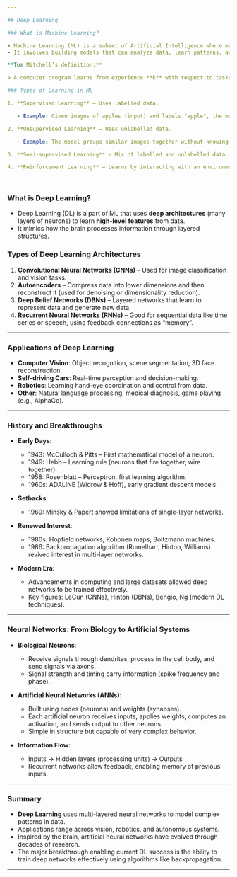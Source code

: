 ```yaml
---

## Deep Learning

### What is Machine Learning?

- Machine Learning (ML) is a subset of Artificial Intelligence where machines learn from data to perform tasks without being explicitly programmed.
- It involves building models that can analyze data, learn patterns, and make predictions or decisions.

**Tom Mitchell’s definition:**

> A computer program learns from experience **E** with respect to tasks **T** and performance measure **P**, if its performance on **T**, measured by **P**, improves with **E**.

### Types of Learning in ML

1. **Supervised Learning** – Uses labelled data.

   - Example: Given images of apples (input) and labels "apple", the model learns to recognize apples.

2. **Unsupervised Learning** – Uses unlabelled data.

   - Example: The model groups similar images together without knowing what they are.

3. **Semi-supervised Learning** – Mix of labelled and unlabelled data.

4. **Reinforcement Learning** – Learns by interacting with an environment and receiving rewards or penalties.

---
```


### What is Deep Learning?

- Deep Learning (DL) is a part of ML that uses **deep architectures** (many layers of neurons) to learn **high-level features** from data.
- It mimics how the brain processes information through layered structures.

### Types of Deep Learning Architectures

1. **Convolutional Neural Networks (CNNs)** – Used for image classification and vision tasks.
2. **Autoencoders** – Compress data into lower dimensions and then reconstruct it (used for denoising or dimensionality reduction).
3. **Deep Belief Networks (DBNs)** – Layered networks that learn to represent data and generate new data.
4. **Recurrent Neural Networks (RNNs)** – Good for sequential data like time series or speech, using feedback connections as “memory”.

---

### Applications of Deep Learning

- **Computer Vision**: Object recognition, scene segmentation, 3D face reconstruction.
- **Self-driving Cars**: Real-time perception and decision-making.
- **Robotics**: Learning hand-eye coordination and control from data.
- **Other**: Natural language processing, medical diagnosis, game playing (e.g., AlphaGo).

---

### History and Breakthroughs

- **Early Days**:

  - 1943: McCulloch & Pitts – First mathematical model of a neuron.
  - 1949: Hebb – Learning rule (neurons that fire together, wire together).
  - 1958: Rosenblatt – Perceptron, first learning algorithm.
  - 1960s: ADALINE (Widrow & Hoff), early gradient descent models.

- **Setbacks**:

  - 1969: Minsky & Papert showed limitations of single-layer networks.

- **Renewed Interest**:

  - 1980s: Hopfield networks, Kohonen maps, Boltzmann machines.
  - 1986: Backpropagation algorithm (Rumelhart, Hinton, Williams) revived interest in multi-layer networks.

- **Modern Era**:

  - Advancements in computing and large datasets allowed deep networks to be trained effectively.
  - Key figures: LeCun (CNNs), Hinton (DBNs), Bengio, Ng (modern DL techniques).

---

### Neural Networks: From Biology to Artificial Systems

- **Biological Neurons**:

  - Receive signals through dendrites, process in the cell body, and send signals via axons.
  - Signal strength and timing carry information (spike frequency and phase).

- **Artificial Neural Networks (ANNs)**:

  - Built using nodes (neurons) and weights (synapses).
  - Each artificial neuron receives inputs, applies weights, computes an activation, and sends output to other neurons.
  - Simple in structure but capable of very complex behavior.

- **Information Flow**:

  - Inputs → Hidden layers (processing units) → Outputs
  - Recurrent networks allow feedback, enabling memory of previous inputs.

---

### Summary

- **Deep Learning** uses multi-layered neural networks to model complex patterns in data.
- Applications range across vision, robotics, and autonomous systems.
- Inspired by the brain, artificial neural networks have evolved through decades of research.
- The major breakthrough enabling current DL success is the ability to train deep networks effectively using algorithms like backpropagation.

---

